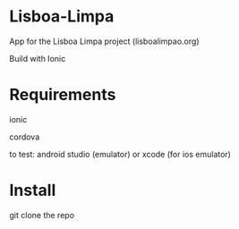 # Lisboa-Limpa

App for the Lisboa Limpa project (lisboalimpao.org)

Build with Ionic

# Requirements

ionic

cordova

to test: android studio (emulator) or xcode (for ios emulator)

# Install

git clone the repo



